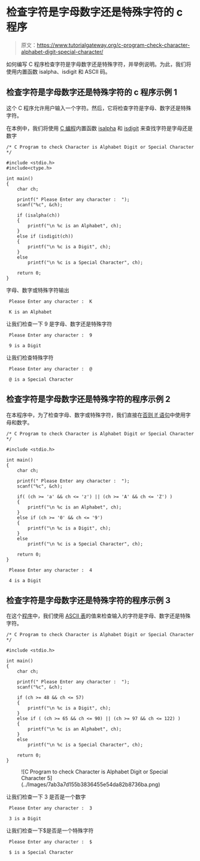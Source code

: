 # 检查字符是字母数字还是特殊字符的 c 程序

> 原文：<https://www.tutorialgateway.org/c-program-check-character-alphabet-digit-special-character/>

如何编写 C 程序检查字符是字母数字还是特殊字符，并举例说明。为此，我们将使用内置函数 isalpha、isdigit 和 ASCII 码。

## 检查字符是字母数字还是特殊字符的 c 程序示例 1

这个 C 程序允许用户输入一个字符。然后，它将检查字符是字母、数字还是特殊字符。

在本例中，我们将使用 [C 编程](https://www.tutorialgateway.org/c-programming/)内置函数 [isalpha](https://www.tutorialgateway.org/isalpha-in-c-programming/) 和 [isdigit](https://www.tutorialgateway.org/isdigit-in-c-programming/) 来查找字符是字母还是数字

```
/* C Program to check Character is Alphabet Digit or Special Character */

#include <stdio.h>
#include<ctype.h>

int main()
{
	char ch;

	printf(" Please Enter any character :  ");
  	scanf("%c", &ch);

  	if (isalpha(ch))
  	{
  		printf("\n %c is an Alphabet", ch);  	
  	} 
  	else if (isdigit(ch))
  	{
  		printf("\n %c is a Digit", ch);  	
  	}
  	else
    	printf("\n %c is a Special Character", ch);

  	return 0;
}
```

字母、数字或特殊字符输出

```
 Please Enter any character :  K

 K is an Alphabet
```

让我们检查一下 9 是字母、数字还是特殊字符

```
 Please Enter any character :  9

 9 is a Digit
```

让我们检查特殊字符

```
 Please Enter any character :  @

 @ is a Special Character
```

## 检查字符是字母数字还是特殊字符的程序示例 2

在本程序中，为了检查字母、数字或特殊字符，我们直接在[否则 If 语句](https://www.tutorialgateway.org/else-if-statement-in-c/)中使用字母和数字。

```
/* C Program to check Character is Alphabet Digit or Special Character */

#include <stdio.h>

int main()
{
  	char ch;

  	printf(" Please Enter any character :  ");
  	scanf("%c", &ch);

  	if( (ch >= 'a' && ch <= 'z') || (ch >= 'A' && ch <= 'Z') )
  	{
  		printf("\n %c is an Alphabet", ch);  	
 	}
  	else if (ch >= '0' && ch <= '9')
  	{
  		printf("\n %c is a Digit", ch);  	
  	}    
  	else
    	printf("\n %c is a Special Character", ch);

  	return 0;
}
```

```
 Please Enter any character :  4

 4 is a Digit
```

## 检查字符是字母数字还是特殊字符的程序示例 3

在这个[程序](https://www.tutorialgateway.org/c-programming-examples/)中，我们使用 [ASCII 表](https://www.tutorialgateway.org/ascii-table/)的值来检查输入的字符是字母、数字还是特殊字符。

```
/* C Program to check Character is Alphabet Digit or Special Character */

#include <stdio.h>

int main()
{
  	char ch;

  	printf(" Please Enter any character :  ");
  	scanf("%c", &ch);

 	if (ch >= 48 && ch <= 57)
  	{
  		printf("\n %c is a Digit", ch);  	
  	}
  	else if ( (ch >= 65 && ch <= 90) || (ch >= 97 && ch <= 122) )
  	{
  		printf("\n %c is an Alphabet", ch);  	
  	}    
  	else
    	printf("\n %c is a Special Character", ch);

  	return 0;
}
```

<figure class="wp-block-image">![C Program to check Character is Alphabet Digit or Special Character 5](../Images/7ab3a7d155b3836455e54da82b8736ba.png)</figure>

让我们检查一下 3 是否是一个数字

```
 Please Enter any character :  3

 3 is a Digit
```

让我们检查一下$是否是一个特殊字符

```
 Please Enter any character :  $

 $ is a Special Character
```
